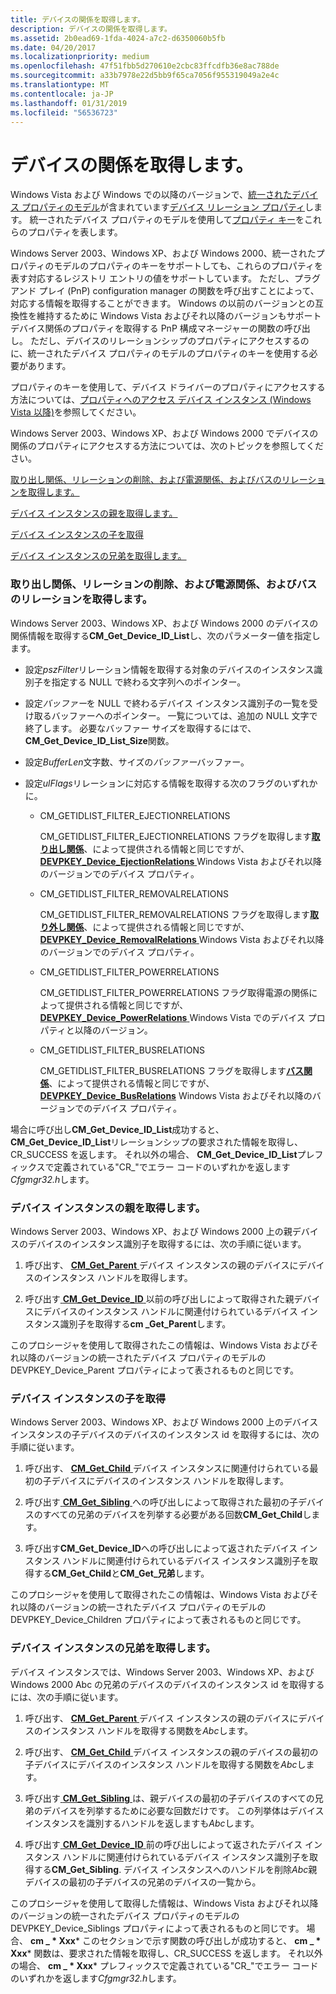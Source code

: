 ```yaml
---
title: デバイスの関係を取得します。
description: デバイスの関係を取得します。
ms.assetid: 2b0ead69-1fda-4024-a7c2-d6350060b5fb
ms.date: 04/20/2017
ms.localizationpriority: medium
ms.openlocfilehash: 47f51fbb5d270610e2cbc83ffcdfb36e8ac788de
ms.sourcegitcommit: a33b7978e22d5bb9f65ca7056f955319049a2e4c
ms.translationtype: MT
ms.contentlocale: ja-JP
ms.lasthandoff: 01/31/2019
ms.locfileid: "56536723"
---
```

# <a name="retrieving-device-relations"></a>デバイスの関係を取得します。


Windows Vista および Windows での以降のバージョンで、[統一されたデバイス プロパティのモデル](unified-device-property-model--windows-vista-and-later-.md)が含まれています[デバイス リレーション プロパティ](https://msdn.microsoft.com/library/windows/hardware/ff541498)します。 統一されたデバイス プロパティのモデルを使用して[プロパティ キー](property-keys.md)をこれらのプロパティを表します。

Windows Server 2003、Windows XP、および Windows 2000、統一されたプロパティのモデルのプロパティのキーをサポートしても、これらのプロパティを表す対応するレジストリ エントリの値をサポートしています。 ただし、プラグ アンド プレイ (PnP) configuration manager の関数を呼び出すことによって、対応する情報を取得することができます。 Windows の以前のバージョンとの互換性を維持するために Windows Vista およびそれ以降のバージョンもサポート デバイス関係のプロパティを取得する PnP 構成マネージャーの関数の呼び出し。 ただし、デバイスのリレーションシップのプロパティにアクセスするのに、統一されたデバイス プロパティのモデルのプロパティのキーを使用する必要があります。

プロパティのキーを使用して、デバイス ドライバーのプロパティにアクセスする方法については、[プロパティへのアクセス デバイス インスタンス (Windows Vista 以降)](accessing-device-instance-properties--windows-vista-and-later-.md)を参照してください。

Windows Server 2003、Windows XP、および Windows 2000 でデバイスの関係のプロパティにアクセスする方法については、次のトピックを参照してください。

[取り出し関係、リレーションの削除、および電源関係、およびバスのリレーションを取得します。](#retrieving-ejection-relations--removal-relations--and-power-relations-)

[デバイス インスタンスの親を取得します。](#retrieving-the-parent-of-a-device-inst)

[デバイス インスタンスの子を取得](#retrieving-the-children-of-a-device-inst)

[デバイス インスタンスの兄弟を取得します。](#retrieving-the-siblings-of-a-device-inst)

### <a href="" id="retrieving-ejection-relations--removal-relations--and-power-relations-"></a> 取り出し関係、リレーションの削除、および電源関係、およびバスのリレーションを取得します。

Windows Server 2003、Windows XP、および Windows 2000 のデバイスの関係情報を取得する**CM_Get_Device_ID_List**し、次のパラメーター値を指定します。

-   設定*pszFilter*リレーション情報を取得する対象のデバイスのインスタンス識別子を指定する NULL で終わる文字列へのポインター。

-   設定*バッファー*を NULL で終わるデバイス インスタンス識別子の一覧を受け取るバッファーへのポインター。 一覧については、追加の NULL 文字で終了します。 必要なバッファー サイズを取得するにはで、 **CM_Get_Device_ID_List_Size**関数。

-   設定*BufferLen*文字数、サイズの*バッファー*バッファー。

-   設定*ulFlags*リレーションに対応する情報を取得する次のフラグのいずれかに。
    -   CM_GETIDLIST_FILTER_EJECTIONRELATIONS

        CM_GETIDLIST_FILTER_EJECTIONRELATIONS フラグを取得します[**取り出し関係**](https://msdn.microsoft.com/library/windows/hardware/ff551670)、によって提供される情報と同じですが、 [ **DEVPKEY_Device_EjectionRelations** ](https://msdn.microsoft.com/library/windows/hardware/ff542482) Windows Vista およびそれ以降のバージョンでのデバイス プロパティ。

    -   CM_GETIDLIST_FILTER_REMOVALRELATIONS

        CM_GETIDLIST_FILTER_REMOVALRELATIONS フラグを取得します[**取り外し関係**](https://msdn.microsoft.com/library/windows/hardware/ff551670)、によって提供される情報と同じですが、 [ **DEVPKEY_Device_RemovalRelations** ](https://msdn.microsoft.com/library/windows/hardware/ff542614) Windows Vista およびそれ以降のバージョンでのデバイス プロパティ。

    -   CM_GETIDLIST_FILTER_POWERRELATIONS

        CM_GETIDLIST_FILTER_POWERRELATIONS フラグ取得電源の関係によって提供される情報と同じですが、 [ **DEVPKEY_Device_PowerRelations** ](https://msdn.microsoft.com/library/windows/hardware/ff542588) Windows Vista でのデバイス プロパティと以降のバージョン。

    -   CM_GETIDLIST_FILTER_BUSRELATIONS

        CM_GETIDLIST_FILTER_BUSRELATIONS フラグを取得します[**バス関係**](https://msdn.microsoft.com/library/windows/hardware/ff551670)、によって提供される情報と同じですが、 [ **DEVPKEY_Device_BusRelations**](https://msdn.microsoft.com/library/windows/hardware/ff542368) Windows Vista およびそれ以降のバージョンでのデバイス プロパティ。

場合に呼び出し**CM_Get_Device_ID_List**成功すると、 **CM_Get_Device_ID_List**リレーションシップの要求された情報を取得し、CR_SUCCESS を返します。 それ以外の場合、 **CM_Get_Device_ID_List**プレフィックスで定義されている"CR_"でエラー コードのいずれかを返します*Cfgmgr32.h*します。

### <a href="" id="retrieving-the-parent-of-a-device-inst"></a> デバイス インスタンスの親を取得します。

Windows Server 2003、Windows XP、および Windows 2000 上の親デバイスのデバイスのインスタンス識別子を取得するには、次の手順に従います。

1.  呼び出す、 [ **CM_Get_Parent** ](https://msdn.microsoft.com/library/windows/hardware/ff538610)デバイス インスタンスの親のデバイスにデバイスのインスタンス ハンドルを取得します。

2.  呼び出す[ **CM_Get_Device_ID** ](https://msdn.microsoft.com/library/windows/hardware/ff538405)以前の呼び出しによって取得された親デバイスにデバイスのインスタンス ハンドルに関連付けられているデバイス インスタンス識別子を取得する**cm _Get_Parent**します。

このプロシージャを使用して取得されたこの情報は、Windows Vista およびそれ以降のバージョンの統一されたデバイス プロパティのモデルの DEVPKEY_Device_Parent プロパティによって表されるものと同じです。

### <a href="" id="retrieving-the-children-of-a-device-inst"></a>デバイス インスタンスの子を取得

Windows Server 2003、Windows XP、および Windows 2000 上のデバイス インスタンスの子デバイスのデバイスのインスタンス id を取得するには、次の手順に従います。

1.  呼び出す、 [ **CM_Get_Child** ](https://msdn.microsoft.com/library/windows/hardware/ff538074)デバイス インスタンスに関連付けられている最初の子デバイスにデバイスのインスタンス ハンドルを取得します。

2.  呼び出す[ **CM_Get_Sibling** ](https://msdn.microsoft.com/library/windows/hardware/ff538674)への呼び出しによって取得された最初の子デバイスのすべての兄弟のデバイスを列挙する必要がある回数**CM_Get_Child**します。

3.  呼び出す**CM_Get_Device_ID**への呼び出しによって返されたデバイス インスタンス ハンドルに関連付けられているデバイス インスタンス識別子を取得する**CM_Get_Child**と**CM_Get_兄弟**します。

このプロシージャを使用して取得されたこの情報は、Windows Vista およびそれ以降のバージョンの統一されたデバイス プロパティのモデルの DEVPKEY_Device_Children プロパティによって表されるものと同じです。

### <a href="" id="retrieving-the-siblings-of-a-device-inst"></a>デバイス インスタンスの兄弟を取得します。

デバイス インスタンスでは、Windows Server 2003、Windows XP、および Windows 2000 Abc の兄弟のデバイスのデバイスのインスタンス id を取得するには、次の手順に従います。

1.  呼び出す、 [ **CM_Get_Parent** ](https://msdn.microsoft.com/library/windows/hardware/ff538610)デバイス インスタンスの親のデバイスにデバイスのインスタンス ハンドルを取得する関数を*Abc*します。

2.  呼び出す、 [ **CM_Get_Child** ](https://msdn.microsoft.com/library/windows/hardware/ff538074)デバイス インスタンスの親のデバイスの最初の子デバイスにデバイスのインスタンス ハンドルを取得する関数を*Abc*します。

3.  呼び出す[ **CM_Get_Sibling** ](https://msdn.microsoft.com/library/windows/hardware/ff538674)は、親デバイスの最初の子デバイスのすべての兄弟のデバイスを列挙するために必要な回数だけです。 この列挙体はデバイス インスタンスを識別するハンドルを返しますも*Abc*します。

4.  呼び出す[ **CM_Get_Device_ID** ](https://msdn.microsoft.com/library/windows/hardware/ff538405)前の呼び出しによって返されたデバイス インスタンス ハンドルに関連付けられているデバイス インスタンス識別子を取得する**CM_Get_Sibling**. デバイス インスタンスへのハンドルを削除*Abc*親デバイスの最初の子デバイスの兄弟のデバイスの一覧から。

このプロシージャを使用して取得した情報は、Windows Vista およびそれ以降のバージョンの統一されたデバイス プロパティのモデルの DEVPKEY_Device_Siblings プロパティによって表されるものと同じです。 場合、 **cm _ * Xxx*** このセクションで示す関数の呼び出しが成功すると、 **cm _ * Xxx*** 関数は、要求された情報を取得し、CR_SUCCESS を返します。 それ以外の場合、 **cm _ * Xxx*** プレフィックスで定義されている"CR_"でエラー コードのいずれかを返します*Cfgmgr32.h*します。

 

 





